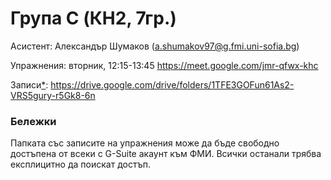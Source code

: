 # Група C (КН2, 7гр.)

Асистент: Александър Шумаков (a.shumakov97@g.fmi.uni-sofia.bg) 

Упражнения: вторник, 12:15-13:45 https://meet.google.com/jmr-qfwx-khc

Записи[*](#бележки): https://drive.google.com/drive/folders/1TFE3GOFun61As2-VRS5gury-r5Gk8-6n


### Бележки
Папката със записите на упражнения може да бъде свободно достъпена от всеки с G-Suite акаунт към ФМИ. Всички останали трябва експлицитно да поискат достъп.
